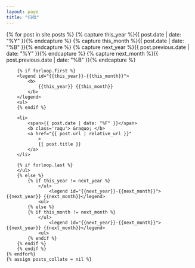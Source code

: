 ```yaml
---
layout: page
title: "归档"
---
```


<!-- 这里获取的是_posts文件夹里的 -->

<div class="post-list">
    {% for post in site.posts  %}
        {% capture this_year %}{{ post.date | date: "%Y" }}{% endcapture %}
        {% capture this_month %}{{ post.date | date: "%B" }}{% endcapture %}
        {% capture next_year %}{{ post.previous.date | date: "%Y" }}{% endcapture %}
        {% capture next_month %}{{ post.previous.date | date: "%B" }}{% endcapture %}

		{% if forloop.first %}
		<legend id="{{this_year}}-{{this_month}}">
			<b>
				{{this_year}} {{this_month}}
			</b>
		</legend>
		<ul>
		{% endif %}

		<li>
            <span>{{ post.date | date: "%F" }}</span>
            <b class='raqu'> &raquo; </b> 
            <a href="{{ post.url | relative_url }}"
                >
                {{ post.title }}
            </a>
        </li>

		{% if forloop.last %}
		</ul>
		{% else %}
            {% if this_year != next_year %}
                </ul>
                    <legend id="{{next_year}}-{{next_month}}">{{next_year}} {{next_month}}</legend>
                <ul>
            {% else %}
			{% if this_month != next_month %}
                </ul>
                    <legend id="{{next_year}}-{{next_month}}">{{next_year}} {{next_month}}</legend>
                <ul>
			{% endif %}
        {% endif %}
		{% endif %}
	{% endfor%}
    {% assign posts_collate = nil %}
</div>
